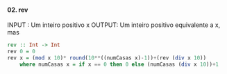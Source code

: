 #### 02. rev
INPUT : Um inteiro positivo x
OUTPUT: Um inteiro positivo equivalente a x, mas
````hs
rev :: Int -> Int
rev 0 = 0
rev x = (mod x 10)* round(10**((numCasas x)-1))+(rev (div x 10))
    where numCasas x = if x == 0 then 0 else (numCasas (div x 10))+1
````